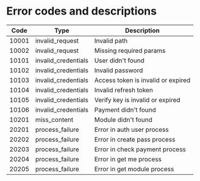 # Error codes and descriptions

| Code  | Type                | Description                        |
| ----- | ------------------- | ---------------------------------- |
| 10001 | invalid_request     | Invalid path                       |
| 10002 | invalid_request     | Missing required params            |
| 10101 | invalid_credentials | User didn't found                  |
| 10102 | invalid_credentials | Invalid password                   |
| 10103 | invalid_credentials | Access token is invalid or expired |
| 10104 | invalid_credentials | Invalid refresh token              |
| 10105 | invalid_credentials | Verify key is invalid or expired   |
| 10106 | invalid_credentials | Payment didn't found               |
| 10201 | miss_content        | Module didn't found                |
| 20201 | process_failure     | Error in auth user process         |
| 20202 | process_failure     | Error in create pass process       |
| 20203 | process_failure     | Error in check payment process     |
| 20204 | process_failure     | Error in get me process            |
| 20205 | process_failure     | Error in get module process        |
